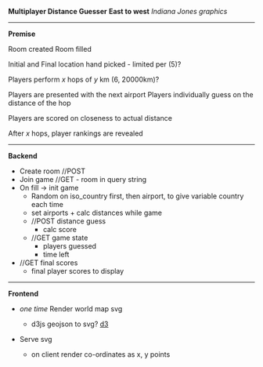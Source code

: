 **Multiplayer Distance Guesser** 
**East to west**
*Indiana Jones graphics*

-------------
**Premise**

Room created
Room filled

Initial and Final location hand picked - limited per (5)?

Players perform *x* hops of *y* km (6, 20000km)?

Players are presented with the next airport
Players individually guess on the distance of the hop

Players are scored on closeness to actual distance

After *x* hops, player rankings are revealed

------------
**Backend**

- Create room //POST
- Join game //GET - room in query string
- On fill -> init game
    - Random on iso_country first, then airport, to give variable country each time
    - set airports + calc distances
while game
    - //POST distance guess
        - calc score
    - //GET game state
        - players guessed
        - time left
- //GET final scores
    - final player scores to display

------------
**Frontend**

- *one time* Render world map svg
    - d3js geojson to svg? [d3]('https://d3js.org/d3-geo')

- Serve svg
    - on client render co-ordinates as x, y points

